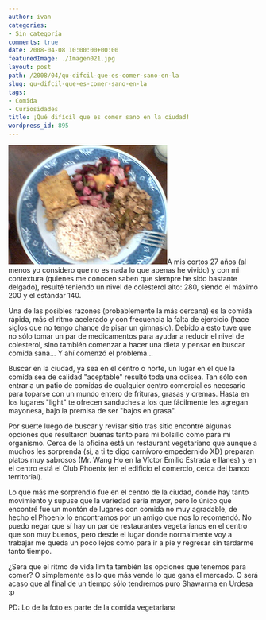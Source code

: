 ```yaml
---
author: ivan
categories:
- Sin categoría
comments: true
date: 2008-04-08 10:00:00+00:00
featuredImage: ./Imagen021.jpg
layout: post
path: /2008/04/qu-difcil-que-es-comer-sano-en-la
slug: qu-difcil-que-es-comer-sano-en-la
tags:
- Comida
- Curiosidades
title: ¡Qué difícil que es comer sano en la ciudad!
wordpress_id: 895
---
```


[![](./Imagen021.jpg)](http://3.bp.blogspot.com/_T2UWuNJg3dQ/R_r84eHlJjI/AAAAAAAAAW8/IgUqLQJLfHQ/s1600-h/Imagen021.jpg)A mis cortos 27 años (al menos yo considero que no es nada lo que apenas he vivido) y con mi contextura (quienes me conocen saben que siempre he sido bastante delgado), resulté teniendo un nivel de colesterol alto: 280, siendo el máximo 200 y el estándar 140.

Una de las posibles razones (probablemente la más cercana) es la comida rápida, más el ritmo acelerado y con frecuencia la falta de ejercicio (hace siglos que no tengo chance de pisar un gimnasio). Debido a esto tuve que no sólo tomar un par de medicamentos para ayudar a reducir el nivel de colesterol, sino también comenzar a hacer una dieta y pensar en buscar comida sana... Y ahí comenzó el problema...

Buscar en la ciudad, ya sea en el centro o norte, un lugar en el que la comida sea de calidad "aceptable" resultó toda una odisea. Tan sólo con entrar a un patio de comidas de cualquier centro comercial es necesario para toparse con un mundo entero de frituras, grasas y cremas. Hasta en los lugares "light" te ofrecen sanduches a los que fácilmente les agregan mayonesa, bajo la premisa de ser "bajos en grasa".

Por suerte luego de buscar y revisar sitio tras sitio encontré algunas opciones que resultaron buenas tanto para mi bolsillo como para mi organismo. Cerca de la oficina está un restaurant vegetariano que aunque a muchos les sorprenda (sí, a ti te digo carnívoro empedernido XD) preparan platos muy sabrosos (Mr. Wang Ho en la Víctor Emilio Estrada e Ilanes) y en el centro está el Club Phoenix (en el edificio el comercio, cerca del banco territorial).

Lo que más me sorprendió fue en el centro de la ciudad, donde hay tanto movimiento y supuse que la variedad sería mayor, pero lo único que encontré fue un montón de lugares con comida no muy agradable, de hecho el Phoenix lo encontramos por un amigo que nos lo recomendó. No puedo negar que sí hay un par de restaurantes vegetarianos en el centro que son muy buenos, pero desde el lugar donde normalmente voy a trabajar me queda un poco lejos como para ir a pie y regresar sin tardarme tanto tiempo.

¿Será que el ritmo de vida limita también las opciones que tenemos para comer? O simplemente es lo que más vende lo que gana el mercado. O será acaso que al final de un tiempo sólo tendremos puro Shawarma en Urdesa :p

PD: Lo de la foto es parte de la comida vegetariana